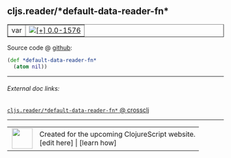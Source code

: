 ## cljs.reader/\*default-data-reader-fn\*



 <table border="1">
<tr>
<td>var</td>
<td><a href="https://github.com/cljsinfo/cljs-api-docs/tree/0.0-1576"><img valign="middle" alt="[+] 0.0-1576" title="Added in 0.0-1576" src="https://img.shields.io/badge/+-0.0--1576-lightgrey.svg"></a> </td>
</tr>
</table>









Source code @ [github](https://github.com/clojure/clojurescript/blob/r1913/src/cljs/cljs/reader.cljs#L538-L539):

```clj
(def *default-data-reader-fn*
  (atom nil))
```

<!--
Repo - tag - source tree - lines:

 <pre>
clojurescript @ r1913
└── src
    └── cljs
        └── cljs
            └── <ins>[reader.cljs:538-539](https://github.com/clojure/clojurescript/blob/r1913/src/cljs/cljs/reader.cljs#L538-L539)</ins>
</pre>

-->

---



###### External doc links:

[`cljs.reader/*default-data-reader-fn*` @ crossclj](http://crossclj.info/fun/cljs.reader.cljs/*default-data-reader-fn*.html)<br>

---

 <table>
<tr><td>
<img valign="middle" align="right" width="48px" src="http://i.imgur.com/Hi20huC.png">
</td><td>
Created for the upcoming ClojureScript website.<br>
[edit here] | [learn how]
</td></tr></table>

[edit here]:https://github.com/cljsinfo/cljs-api-docs/blob/master/cljsdoc/cljs.reader_STARdefault-data-reader-fnSTAR.cljsdoc
[learn how]:https://github.com/cljsinfo/cljs-api-docs/wiki/cljsdoc-files

<!--

This information was too distracting to show to readers, but I'll leave it
commented here since it is helpful to:

- pretty-print the data used to generate this document
- and show how to retrieve that data



The API data for this symbol:

```clj
{:ns "cljs.reader",
 :name "*default-data-reader-fn*",
 :type "var",
 :source {:code "(def *default-data-reader-fn*\n  (atom nil))",
          :title "Source code",
          :repo "clojurescript",
          :tag "r1913",
          :filename "src/cljs/cljs/reader.cljs",
          :lines [538 539]},
 :full-name "cljs.reader/*default-data-reader-fn*",
 :full-name-encode "cljs.reader_STARdefault-data-reader-fnSTAR",
 :history [["+" "0.0-1576"]]}

```

Retrieve the API data for this symbol:

```clj
;; from Clojure REPL
(require '[clojure.edn :as edn])
(-> (slurp "https://raw.githubusercontent.com/cljsinfo/cljs-api-docs/catalog/cljs-api.edn")
    (edn/read-string)
    (get-in [:symbols "cljs.reader/*default-data-reader-fn*"]))
```

-->
